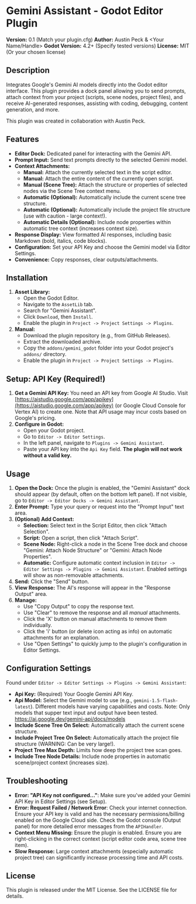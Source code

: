 # Gemini Assistant - Godot Editor Plugin

**Version:** 0.1 (Match your plugin.cfg)
**Author:** Austin Peck & <Your Name/Handle>
**Godot Version:** 4.2+ (Specify tested versions)
**License:** MIT (Or your chosen license)

## Description

Integrates Google's Gemini AI models directly into the Godot editor interface. This plugin provides a dock panel allowing you to send prompts, attach context from your project (scripts, scene nodes, project files), and receive AI-generated responses, assisting with coding, debugging, content generation, and more.

This plugin was created in collaboration with Austin Peck.

## Features

*   **Editor Dock:** Dedicated panel for interacting with the Gemini API.
*   **Prompt Input:** Send text prompts directly to the selected Gemini model.
*   **Context Attachments:**
	*   **Manual:** Attach the currently selected text in the script editor.
	*   **Manual:** Attach the entire content of the currently open script.
	*   **Manual (Scene Tree):** Attach the structure or properties of selected nodes via the Scene Tree context menu.
	*   **Automatic (Optional):** Automatically include the current scene tree structure.
	*   **Automatic (Optional):** Automatically include the project file structure (use with caution - large context!).
	*   **Automatic Details (Optional):** Include node properties within automatic tree context (increases context size).
*   **Response Display:** View formatted AI responses, including basic Markdown (bold, italics, code blocks).
*   **Configuration:** Set your API Key and choose the Gemini model via Editor Settings.
*   **Convenience:** Copy responses, clear outputs/attachments.

## Installation

1.  **Asset Library:**
	*   Open the Godot Editor.
	*   Navigate to the `AssetLib` tab.
	*   Search for "Gemini Assistant".
	*   Click `Download`, then `Install`.
	*   Enable the plugin in `Project -> Project Settings -> Plugins`.
2.  **Manual:**
	*   Download the plugin repository (e.g., from GitHub Releases).
	*   Extract the downloaded archive.
	*   Copy the `addons/gemini_godot` folder into your Godot project's `addons/` directory.
	*   Enable the plugin in `Project -> Project Settings -> Plugins`.

## Setup: API Key (Required!)

1.  **Get a Gemini API Key:** You need an API key from Google AI Studio. Visit [https://aistudio.google.com/app/apikey](https://aistudio.google.com/app/apikey) (or Google Cloud Console for Vertex AI) to create one. Note that API usage may incur costs based on Google's pricing.
2.  **Configure in Godot:**
	*   Open your Godot project.
	*   Go to `Editor -> Editor Settings`.
	*   In the left panel, navigate to `Plugins -> Gemini Assistant`.
	*   Paste your API key into the `Api Key` field. **The plugin will not work without a valid key.**

## Usage

1.  **Open the Dock:** Once the plugin is enabled, the "Gemini Assistant" dock should appear (by default, often on the bottom left panel). If not visible, go to `Editor -> Editor Docks -> Gemini Assistant`.
2.  **Enter Prompt:** Type your query or request into the "Prompt Input" text area.
3.  **(Optional) Add Context:**
	*   **Selection:** Select text in the Script Editor, then click "Attach Selection".
	*   **Script:** Open a script, then click "Attach Script".
	*   **Scene Node:** Right-click a node in the Scene Tree dock and choose "Gemini: Attach Node Structure" or "Gemini: Attach Node Properties".
	*   **Automatic:** Configure automatic context inclusion in `Editor -> Editor Settings -> Plugins -> Gemini Assistant`. Enabled settings will show as non-removable attachments.
4.  **Send:** Click the "Send" button.
5.  **View Response:** The AI's response will appear in the "Response Output" area.
6.  **Manage:**
	*   Use "Copy Output" to copy the response text.
	*   Use "Clear" to remove the response and all *manual* attachments.
	*   Click the 'X' button on manual attachments to remove them individually.
	*   Click the 'i' button (or delete icon acting as info) on automatic attachments for an explanation.
	*   Use "Open Settings" to quickly jump to the plugin's configuration in Editor Settings.

## Configuration Settings

Found under `Editor -> Editor Settings -> Plugins -> Gemini Assistant`:

*   **Api Key:** (Required) Your Google Gemini API Key.
*   **Api Model:** Select the Gemini model to use (e.g., `gemini-1.5-flash-latest`). Different models have varying capabilities and costs. Note: Only models that supper text input and output have been tested. https://ai.google.dev/gemini-api/docs/models
*   **Include Scene Tree On Select:** Automatically attach the current scene structure.
*   **Include Project Tree On Select:** Automatically attach the project file structure (WARNING: Can be very large!).
*   **Project Tree Max Depth:** Limits how deep the project tree scan goes.
*   **Include Tree Node Details:** Include node properties in automatic scene/project context (increases size).

## Troubleshooting

*   **Error: "API Key not configured..."**: Make sure you've added your Gemini API Key in Editor Settings (see Setup).
*   **Error: Request Failed / Network Error**: Check your internet connection. Ensure your API key is valid and has the necessary permissions/billing enabled on the Google Cloud side. Check the Godot console (Output panel) for more detailed error messages from the `APIHandler`.
*   **Context Menu Missing:** Ensure the plugin is enabled. Ensure you are right-clicking in the correct context (script editor code area, scene tree item).
*   **Slow Response:** Large context attachments (especially automatic project tree) can significantly increase processing time and API costs.


## License

This plugin is released under the MIT License. See the LICENSE file for details.
